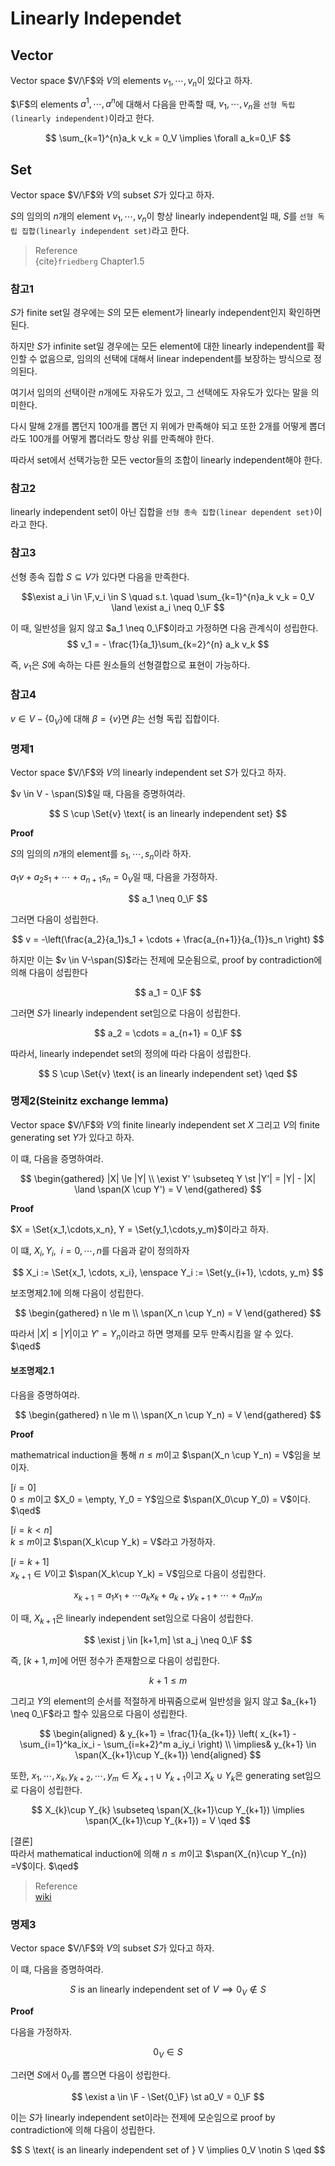# Linearly Independet
## Vector
Vector space $V/\F$와 $V$의 elements $v_1,\cdots,v_n$이 있다고 하자.

$\F$의 elements $a^1,\cdots,a^n$에 대해서 다음을 만족할 때, $v_1,\cdots,v_n$을 `선형 독립(linearly independent)`이라고 한다.

$$ \sum_{k=1}^{n}a_k v_k = 0_V \implies \forall a_k=0_\F $$ 


## Set
Vector space $V/\F$와 $V$의 subset $S$가 있다고 하자.

$S$의 임의의 $n$개의 element $v_1, \cdots, v_n$이 항상 linearly independent일 때, $S$를 `선형 독립 집합(linearly independent set)`라고 한다.

> Reference  
> {cite}`friedberg` Chapter1.5

### 참고1
$S$가 finite set일 경우에는 $S$의 모든 element가 linearly independent인지 확인하면 된다.

하지만 $S$가 infinite set일 경우에는 모든 element에 대한 linearly independent를 확인할 수 없음으로, 임의의 선택에 대해서 linear independent를 보장하는 방식으로 정의된다.

여기서 임의의 선택이란 $n$개에도 자유도가 있고, 그 선택에도 자유도가 있다는 말을 의미한다.

다시 말해 2개를 뽑던지 100개를 뽑던 지 위에가 만족해야 되고 또한 2개를 어떻게 뽑더라도 100개를 어떻게 뽑더라도 항상 위를 만족해야 한다.

따라서 set에서 선택가능한 모든 vector들의 조합이 linearly independent해야 한다.

### 참고2
linearly independent set이 아닌 집합을 `선형 종속 집합(linear dependent set)`이라고 한다.

### 참고3
선형 종속 집합 $S \subseteq V$가 있다면 다음을 만족한다.

$$\exist a_i \in \F,v_i \in S \quad s.t. \quad \sum_{k=1}^{n}a_k v_k = 0_V \land \exist a_i  \neq 0_\F $$

이 때, 일반성을 잃지 않고 $a_1 \neq 0_\F$이라고 가정하면 다음 관계식이 성립한다.
$$  v_1 = - \frac{1}{a_1}\sum_{k=2}^{n} a_k v_k $$

즉, $v_1$은 $S$에 속하는 다른 원소들의 선형결합으로 표현이 가능하다.

### 참고4
$v \in V- \{0_V\}$에 대해 $\beta=\{v\}$면 $\beta$는 선형 독립 집합이다.

### 명제1
Vector space $V/\F$와 $V$의 linearly independent set $S$가 있다고 하자.

$v \in V - \span(S)$일 때, 다음을 증명하여라.

$$ S \cup \Set{v} \text{ is an linearly independent set} $$

**Proof**

$S$의 임의의 $n$개의 element를 $s_1,\cdots,s_n$이라 하자.

$a_1v + a_2s_1 + \cdots + a_{n+1}s_{n} = 0_V$일 때, 다음을 가정하자.

$$ a_1 \neq 0_\F $$

그러면 다음이 성립한다.

$$ v = -\left(\frac{a_2}{a_1}s_1 + \cdots + \frac{a_{n+1}}{a_{1}}s_n \right) $$

하지만 이는 $v \in V-\span(S)$라는 전제에 모순됨으로, proof by contradiction에 의해 다음이 성립한다

$$ a_1 = 0_\F $$

그러면 $S$가 linearly independent set임으로 다음이 성립한다.

$$ a_2 = \cdots = a_{n+1} = 0_\F $$

따라서, linearly independet set의 정의에 따라 다음이 성립한다.

$$ S \cup \Set{v} \text{ is an linearly independent set} \qed $$

### 명제2(Steinitz exchange lemma)
Vector space $V/\F$와 $V$의 finite linearly independent set $X$ 그리고 $V$의 finite generating set $Y$가 있다고 하자.

이 떄, 다음을 증명하여라.

$$ \begin{gathered} |X| \le |Y| \\ \exist Y' \subseteq Y \st |Y'| = |Y| - |X| \land \span(X \cup Y') = V \end{gathered} $$

**Proof**

$X = \Set{x_1,\cdots,x_n}, Y = \Set{y_1,\cdots,y_m}$이라고 하자.

이 떄, $X_i,Y_i, \enspace i=0,\cdots,n$를 다음과 같이 정의하자

$$ X_i := \Set{x_1, \cdots, x_i}, \enspace Y_i := \Set{y_{i+1}, \cdots, y_m} $$

보조명제2.1에 의해 다음이 성립한다.

$$  \begin{gathered} n \le m \\ \span(X_n \cup Y_n) = V \end{gathered} $$
 
따라서 $|X| \le |Y|$이고  $Y' = Y_n$이라고 하면 명제를 모두 만족시킴을 알 수 있다. $\qed$

#### 보조명제2.1
다음을 증명하여라.

$$ \begin{gathered} n \le m \\ \span(X_n \cup Y_n) = V \end{gathered} $$

**Proof**

mathematrical induction을 통해 $n \le m$이고 $\span(X_n \cup Y_n) = V$임을 보이자.

[$i=0$]  
$0 \le m$이고  $X_0 = \empty, Y_0 = Y$임으로 $\span(X_0\cup Y_0) = V$이다. $\qed$

[$i=k<n$]  
$k \le m$이고 $\span(X_k\cup Y_k) = V$라고 가정하자.

[$i=k+1$]    
$x_{k+1} \in V$이고 $\span(X_k\cup Y_k) = V$임으로 다음이 성립한다.

$$ x_{k+1} = a_1x_1 + \cdots a_kx_k + a_{k+1}y_{k+1} + \cdots + a_my_m $$

이 때, $X_{k+1}$은 linearly independent set임으로 다음이 성립한다.

$$ \exist j \in [k+1,m] \st a_j \neq 0_\F $$

즉, $[k+1,m]$에 어떤 정수가 존재함으로 다음이 성립한다.

$$ k+1 \le m $$

그리고 $Y$의 element의 순서를 적절하게 바꿔줌으로써 일반성을 잃지 않고 $a_{k+1} \neq 0_\F$라고 할수 있음으로 다음이 성립한다.

$$ \begin{aligned} & y_{k+1} = \frac{1}{a_{k+1}} \left( x_{k+1} - \sum_{i=1}^ka_ix_i - \sum_{i=k+2}^m a_iy_i \right) \\ \implies& y_{k+1} \in \span(X_{k+1}\cup Y_{k+1}) \end{aligned}  $$

또한, $x_1,\cdots,x_k, y_{k+2},\cdots,y_m \in X_{k+1}\cup Y_{k+1}$이고 $X_{k}\cup Y_{k}$은 generating set임으로 다음이 성립한다.

$$ X_{k}\cup Y_{k} \subseteq \span(X_{k+1}\cup Y_{k+1})  \implies \span(X_{k+1}\cup Y_{k+1}) = V \qed $$

[결론]  
따라서 mathematical induction에 의해 $n \le m$이고 $\span(X_{n}\cup Y_{n}) =V$이다. $\qed$

> Reference  
> [wiki](https://en.wikipedia.org/wiki/Steinitz_exchange_lemma)

### 명제3
Vector space $V/\F$와 $V$의 subset $S$가 있다고 하자.

이 떄, 다음을 증명하여라.

$$ S \text{ is an linearly independent set of } V \implies  0_V \notin S $$

**Proof**

다음을 가정하자.

$$ 0_V \in S $$

그러면 $S$에서 $0_V$를 뽑으면 다음이 성립한다.

$$ \exist a \in \F - \Set{0_\F} \st a0_V = 0_\F $$

이는 $S$가 linearly independent set이라는 전제에 모순임으로 proof by contradiction에 의해 다음이 성립한다.

$$ S \text{ is an linearly independent set of } V \implies  0_V \notin S \qed $$



